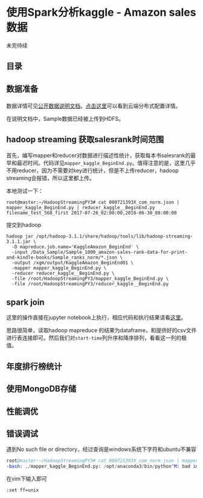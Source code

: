 # 使用Spark分析kaggle - Amazon sales数据

未完待续

## 目录 




## <p id=1>数据准备 

数据详情可见[公开数据说明文档](../Documentations/public_datas.md)。[点击这里](../Documentations/Hadoop_distribute.md)可以看到云端分布式配置详情。   

在说明文档中，Sample数据已经被上传到HDFS。



## hadoop streaming 获取salesrank时间范围

首先，编写mapper和reducer对数据进行描述性统计，获取每本书salesrank的最早和最迟时间。代码详见`mapper_kaggle_BeginEnd.py`。值得注意的是，这里几乎不用reducer，因为不需要对key进行统计，但是不上传reducer，hadoop streaming会报错，所以这里都上传。


本地测试一下：
```
root@master:~/HadoopStreamingPY3# cat 000721393X_com_norm.json | mapper_kaggle_BeginEnd.py | reducer_kaggle__BeginEnd.py
filename_test_568_first 2017-07-26_02:00:00,2018-06-30_08:00:00
```

提交到hadoop
```
hadoop jar /opt/hadoop-3.1.1/share/hadoop/tools/lib/hadoop-streaming-3.1.1.jar \
  -D mapreduce.job.name='KaggleAmazon_BeginEnd' \
  -input /Data_Sample/Sample_1000_amazon-sales-rank-data-for-print-and-kindle-books/Sample_ranks_norm/*.json \
  -output /xgm/output/KaggleAmazon_BeginEnd01 \
  -mapper mapper_kaggle_BeginEnd.py \
  -reducer reducer_kaggle__BeginEnd.py \
  -file /root/HadoopStreamingPY3/mapper_kaggle_BeginEnd.py \
  -file /root/HadoopStreamingPY3/reducer_kaggle__BeginEnd.py

```


## spark join 

这里的操作直接在jupyter notebook上执行，相应代码和执行结果请看[这里](./PySpark-Kagggle-AmazonBook.html)。

思路很简单，读取hadoop mapreduce 的结果为dataframe，和提供好的csv文件进行表连接即可。然后我们对`start-time`列升序和降序排列，看看这一列的极值。




## 年度排行榜统计



## 使用MongoDB存储



## 性能调优



## 错误调试

遇到No such file or directory，经过查询是windows系统下字符和ubuntu不兼容
```s
root@master:~/HadoopStreamingPY3# cat 000721393X_com_norm.json | mapper_kaggle_BeginEnd.py
-bash: ./mapper_kaggle_BeginEnd.py: /opt/anaconda3/bin/python^M: bad interpreter: No such file or directory
```

在vim下输入即可
```
:set ff=unix
```